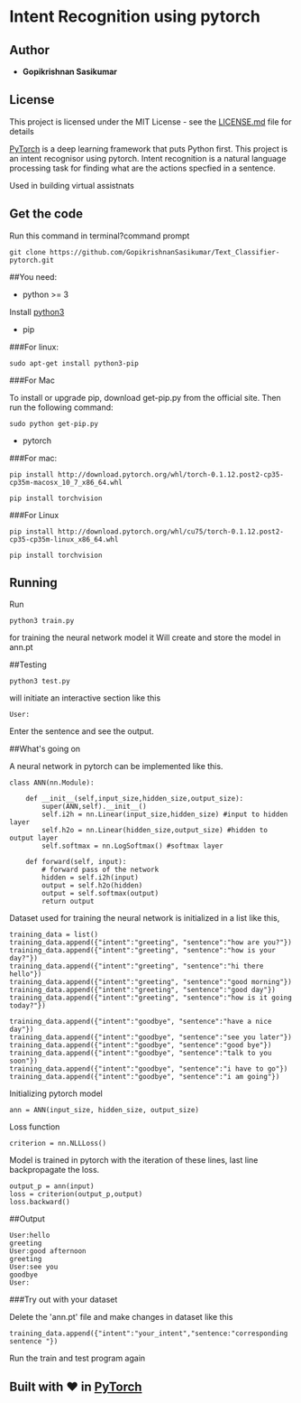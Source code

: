 # Intent Recognition using pytorch

## Author

* **Gopikrishnan Sasikumar**

## License

This project is licensed under the MIT License - see the [LICENSE.md](LICENSE.md) file for details

[PyTorch](http://pytorch.org/) is a deep learning framework that puts Python first. This project is an intent recognisor using pytorch. Intent recognition is a natural language processing task for finding what are the actions specfied in a sentence.

Used in building virtual assistnats

## Get the code

Run this command in terminal?command prompt

```
git clone https://github.com/GopikrishnanSasikumar/Text_Classifier-pytorch.git
```

##You need:

* python >= 3

Install [python3](https://www.python.org/download/releases/3.0/)

* pip

###For linux:

```
sudo apt-get install python3-pip
```

###For Mac

To install or upgrade pip, download get-pip.py from the official site. Then run the following command:

```
sudo python get-pip.py
```

* pytorch

###For mac:

```
pip install http://download.pytorch.org/whl/torch-0.1.12.post2-cp35-cp35m-macosx_10_7_x86_64.whl
```

```
pip install torchvision
```

###For Linux

```
pip install http://download.pytorch.org/whl/cu75/torch-0.1.12.post2-cp35-cp35m-linux_x86_64.whl
```

```
pip install torchvision
```

## Running

Run

```
python3 train.py
```
for training the neural network model it Will create and store the model in ann.pt

##Testing

```
python3 test.py
```
will initiate an interactive section like this

```
User:
```
Enter the sentence and see the output.

##What's going on

A neural network in pytorch can be implemented like this.

```
class ANN(nn.Module):

    def __init__(self,input_size,hidden_size,output_size):
        super(ANN,self).__init__()
        self.i2h = nn.Linear(input_size,hidden_size) #input to hidden layer
        self.h2o = nn.Linear(hidden_size,output_size) #hidden to output layer
        self.softmax = nn.LogSoftmax() #softmax layer

    def forward(self, input):
        # forward pass of the network
        hidden = self.i2h(input)
        output = self.h2o(hidden)
        output = self.softmax(output)
        return output
```

Dataset used for training the neural network is initialized in a list like this,

```
training_data = list()
training_data.append({"intent":"greeting", "sentence":"how are you?"})
training_data.append({"intent":"greeting", "sentence":"how is your day?"})
training_data.append({"intent":"greeting", "sentence":"hi there hello"})
training_data.append({"intent":"greeting", "sentence":"good morning"})
training_data.append({"intent":"greeting", "sentence":"good day"})
training_data.append({"intent":"greeting", "sentence":"how is it going today?"})

training_data.append({"intent":"goodbye", "sentence":"have a nice day"})
training_data.append({"intent":"goodbye", "sentence":"see you later"})
training_data.append({"intent":"goodbye", "sentence":"good bye"})
training_data.append({"intent":"goodbye", "sentence":"talk to you soon"})
training_data.append({"intent":"goodbye", "sentence":"i have to go"})
training_data.append({"intent":"goodbye", "sentence":"i am going"})
```

Initializing pytorch model

```
ann = ANN(input_size, hidden_size, output_size)
```
Loss function

```
criterion = nn.NLLLoss()
```
Model is trained in pytorch with the iteration of these lines, last line backpropagate the loss.

```
output_p = ann(input)
loss = criterion(output_p,output)
loss.backward()
```
##Output

```
User:hello
greeting
User:good afternoon
greeting
User:see you
goodbye
User:
```
###Try out with your dataset

Delete the 'ann.pt' file and make changes in dataset like this

```
training_data.append({"intent":"your_intent","sentence:"corresponding sentence "})
```
Run the train and test program again


## Built with :heart: in [PyTorch](http://pytorch.org/)













